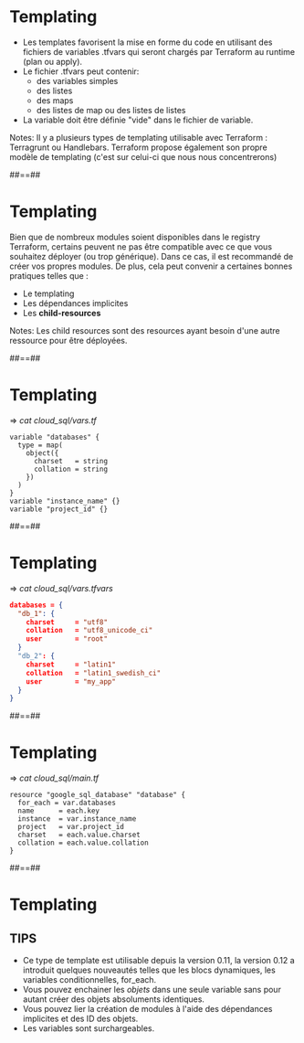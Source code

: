 

# Templating

* Les templates favorisent la mise en forme du code en utilisant des fichiers de variables .tfvars qui seront chargés par Terraform au runtime (plan ou apply).
* Le fichier .tfvars peut contenir:
  * des variables simples
  * des listes
  * des maps
  * des listes de map ou des listes de listes
* La variable doit être définie "vide" dans le fichier de variable.

Notes:
Il y a plusieurs types de templating utilisable avec Terraform : Terragrunt ou Handlebars.
Terraform propose également son propre modèle de templating (c'est sur celui-ci que nous nous concentrerons)


##==##


# Templating

Bien que de nombreux modules soient disponibles dans le registry Terraform, certains peuvent ne pas être compatible avec ce que vous souhaitez déployer (ou trop générique).
Dans ce cas, il est recommandé de créer vos propres modules.
De plus, cela peut convenir a certaines bonnes pratiques telles que :

* Le templating
* Les dépendances implicites
* Les **child-resources**

Notes:
Les child resources sont des resources ayant besoin d'une autre ressource pour être déployées.


##==##

<!-- .slide: class="with-code-bg-dark"-->

# Templating

=> *cat cloud_sql/vars.tf*

```hcl-terraform
variable "databases" {
  type = map(
    object({
      charset   = string
      collation = string
    })
  )
}
variable "instance_name" {}
variable "project_id" {}
```


##==##

<!-- .slide: class="with-code-bg-dark"-->

# Templating

=> *cat cloud_sql/vars.tfvars*

```json
databases = {
  "db_1": {
    charset     = "utf8"
    collation   = "utf8_unicode_ci"
    user        = "root"
  }
  "db_2": {
    charset     = "latin1"
    collation   = "latin1_swedish_ci"
    user        = "my_app"
  }
}
```


##==##

<!-- .slide: class="with-code-bg-dark"-->

# Templating

=> *cat cloud_sql/main.tf*

```hcl-terraform
resource "google_sql_database" "database" {
  for_each = var.databases
  name      = each.key
  instance  = var.instance_name
  project   = var.project_id
  charset   = each.value.charset
  collation = each.value.collation
}
```


##==##


# Templating

## TIPS

* Ce type de template est utilisable depuis la version 0.11, la version 0.12 a introduit quelques nouveautés telles que les blocs dynamiques, les variables conditionnelles, for_each.
* Vous pouvez enchainer les *objets* dans une seule variable sans pour autant créer des objets absoluments identiques.
* Vous pouvez lier la création de modules à l'aide des dépendances implicites et des ID des objets.
* Les variables sont surchargeables.
